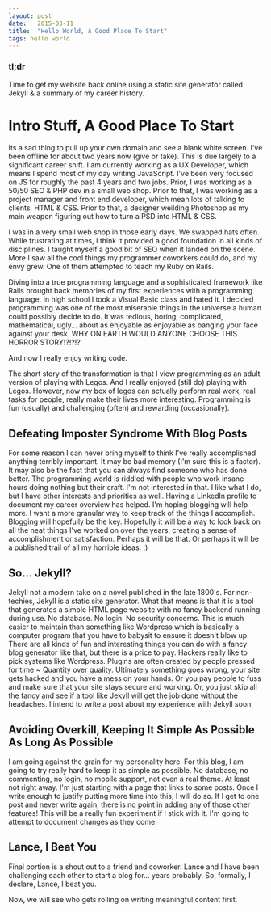 ```yaml
---
layout: post
date:   2015-03-11
title:  "Hello World, A Good Place To Start"
tags: hello world
---
```


### tl;dr

Time to get my website back online using a static site generator called Jekyll
&amp; a summary of my career history.

# Intro Stuff, A Good Place To Start

Its a sad thing to pull up your own domain and see a blank white screen.  I've
been offline for about two years now (give or take).  This is due largely
to a significant career shift.  I am currently working as a UX Developer,
which means I spend most of my day writing JavaScript.  I've been very focused
on JS for roughly the past 4 years and two jobs.  Prior, I was working as
a 50/50 SEO & PHP dev in a small web shop.  Prior to that, I was working as a
project manager and front end developer, which mean lots of talking to clients,
HTML & CSS.  Prior to that, a designer weilding Photoshop as my main weapon figuring
out how to turn a PSD into HTML &amp; CSS.

I was in a very small web shop in those early days.  We swapped hats often.  While
frustrating at times, I think it provided a good foundation in all kinds of
disciplines.  I taught myself a good bit of SEO when it landed on the scene.  More
I saw all the cool things my programmer coworkers could do, and my envy grew.  One
of them attempted to teach my Ruby on Rails.

Diving into a true programming language and a sophisticated framework like Rails
brought back memories of my first experiences with a programming language.  In
high school I took a Visual Basic class and hated it. I decided programming was
one of the most miserable things in the universe a human could possibly decide to
do.  It was tedious, boring, complicated, mathematical, ugly... about as enjoyable
as enjoyable as banging your face against your desk.  WHY ON EARTH WOULD
ANYONE CHOOSE THIS HORROR STORY!?!?!?

And now I really enjoy writing code.

The short story of the transformation is that I view programming as an adult version
of playing with Legos.  And I really enjoyed (still do) playing with Legos.  However,
now my box of legos can actually perform real work, real tasks for people, really
make their lives more interesting.  Programming is fun (usually) and challenging
(often) and rewarding (occasionally).

## Defeating Imposter Syndrome With Blog Posts

For some reason I can never bring myself to think I've really accomplished anything
terribly important.  It may be bad memory (I'm sure this is a factor).  It may also
be the fact that you can always find someone who has done better.  The programming
world is riddled with people who work insane hours doing nothing but their craft.
I'm not interested in that. I like what I do, but I have other interests and
priorities as well.  Having a LinkedIn profile to document my career overview has
helped.  I'm hoping blogging will help more.  I want a more granular way to keep
track of the things I accomplish. Blogging will hopefully be the key.  Hopefully
it will be a way to look back on all the neat things I've worked on over the years,
creating a sense of accomplishment or satisfaction.  Perhaps it will be that.  Or
perhaps it will be a published trail of all my horrible ideas.  :)

## So... Jekyll?

Jekyll not a modern take on a novel published in the late 1800's. For non-techies,
Jekyll is a static site generator.  What that means is that it is a tool that
generates a simple HTML page website with no fancy backend running during use.
No database. No login.  No security concerns.  This is much easier to maintain
than something like Wordpress which is basically a computer program that you have
to babysit to ensure it doesn't blow up.  There are all kinds of fun and interesting
things you can do with a fancy blog generator like that, but there is a price to
pay.  Hackers really like to pick systems like Wordpress.  Plugins are often
created by people pressed for time ~ Quantity over quality.  Ultimately something
goes wrong, your site gets hacked and you have a mess on your hands. Or you pay
people to fuss and make sure that your site stays secure and working.  Or, you
just skip all the fancy and see if a tool like Jekyll will get the job done without
the headaches.  I intend to write a post about my experience with Jekyll soon.

## Avoiding Overkill, Keeping It Simple As Possible As Long As Possible

I am going against the grain for my personality here.  For this blog, I am going
to try really hard to keep it as simple as possible.  No database, no commenting,
no login, no mobile support, not even a real theme.  At least not right away.  I'm
just starting with a page that links to some posts.  Once I write enough to justify
putting more time into this, I will do so.  If I get to one post and never write
again, there is no point in adding any of those other features!  This will be a
really fun experiment if I stick with it.  I'm going to attempt to document changes
as they come.

## Lance, I Beat You

Final portion is a shout out to a friend and coworker.  Lance and I have been
challenging each other to start a blog for... years probably.  So, formally, I
declare, Lance, I beat you.

Now, we will see who gets rolling on writing meaningful content first.
